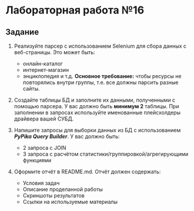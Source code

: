 # Лабораторная работа №16 
## Задание 
1) Реализуйте парсер с использованием Selenium для сбора данных с веб-страницы. Это может быть:
    - онлайн-каталог
    - интернет-магазин
    - энциклопедия и т.д.
**Основное требование:** чтобы ресурсы не повторялись внутри группы, т.е. все должны парсить разные сайты.

2) Создайте таблицы БД и заполните их данными, полученными с помощью парсера. У вас должно быть **минимум 2** таблицы. При заполнении в запросах используйте именованные плейсхолдеры драйвера вашей СУБД.
3) Напишите запросы для выборки данных из БД с использованием ***PyPika Query Builder***. У вас должно быть:
    - 2 запроса с JOIN
    - 3 запроса с расчётом статистики/группировкой/агрегирующими функциями
4) Оформите отчёт в README.md. Отчёт должен содержать:
    - Условия задач
    - Описание проделанной работы
    - Скриншоты результатов
    - Ссылки на используемые материалы

